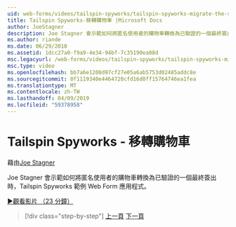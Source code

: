 ```yaml
---
uid: web-forms/videos/tailspin-spyworks/tailspin-spyworks-migrate-the-shopping-cart
title: Tailspin Spyworks-移轉購物車 |Microsoft Docs
author: JoeStagner
description: Joe Stagner 會示範如何將匿名使用者的購物車轉換為已驗證的一個最終簽出時，Tailspin Spyworks 範例 Web F...
ms.author: riande
ms.date: 06/29/2010
ms.assetid: 1dcc27a0-f9a9-4e34-94bf-7c35190ea08d
msc.legacyurl: /web-forms/videos/tailspin-spyworks/tailspin-spyworks-migrate-the-shopping-cart
msc.type: video
ms.openlocfilehash: bb7a6e1208d97cf27e05a6ab5753d02485addc8e
ms.sourcegitcommit: 0f1119340e4464720cfd16d0ff15764746ea1fea
ms.translationtype: MT
ms.contentlocale: zh-TW
ms.lasthandoff: 04/09/2019
ms.locfileid: "59378958"
---
```

# <a name="tailspin-spyworks---migrate-the-shopping-cart"></a>Tailspin Spyworks - 移轉購物車

藉由[Joe Stagner](https://github.com/JoeStagner)

Joe Stagner 會示範如何將匿名使用者的購物車轉換為已驗證的一個最終簽出時，Tailspin Spyworks 範例 Web Form 應用程式。

[&#9654;觀看影片 （23 分鐘）](https://channel9.msdn.com/Blogs/ASP-NET-Site-Videos/tailspin-spyworks-migrate-the-shopping-cart)

> [!div class="step-by-step"]
> [上一頁](tailspin-spyworks-update-the-shopping-cart.md)
> [下一頁](tailspin-spyworks-final-check-out.md)
